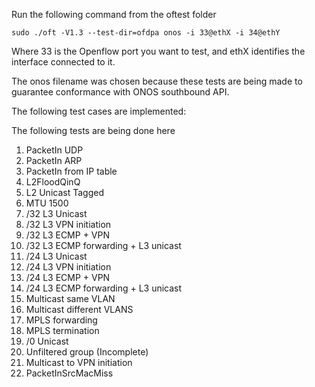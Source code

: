 Run the following command from the oftest folder

    sudo ./oft -V1.3 --test-dir=ofdpa onos -i 33@ethX -i 34@ethY

Where 33 is the Openflow port you want to test, and ethX identifies the interface connected to it.

The onos filename was chosen because these tests are being made to guarantee conformance with ONOS southbound API.

The following test cases are implemented:

The following tests are being done here
1. PacketIn UDP
2. PacketIn ARP
3. PacketIn from IP table
4. L2FloodQinQ
5. L2 Unicast Tagged
6. MTU 1500
7. /32 L3 Unicast
8. /32 L3 VPN initiation
9. /32 L3 ECMP + VPN
10. /32 L3 ECMP forwarding + L3 unicast
11. /24 L3 Unicast
12. /24 L3 VPN initiation
13. /24 L3 ECMP + VPN
14. /24 L3 ECMP forwarding + L3 unicast
15. Multicast same VLAN
16. Multicast different VLANS
17. MPLS forwarding
18. MPLS termination
19. /0 Unicast
20. Unfiltered group (Incomplete)
21. Multicast to VPN initiation
22. PacketInSrcMacMiss